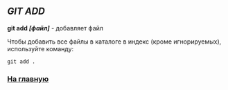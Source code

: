 ## *GIT ADD*

**git add *[файл]*** - добавляет файл

Чтобы добавить все файлы в каталоге в индекс (кроме игнорируемых), используйте команду:

``` bash=
git add .
```

### [На главную](readme.md)